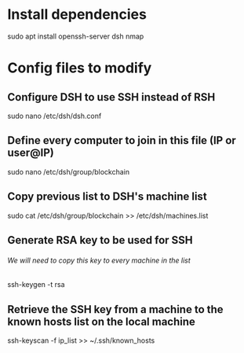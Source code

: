 # Install dependencies
sudo apt install openssh-server dsh nmap

# Config files to modify
## Configure DSH to use SSH instead of RSH
sudo nano /etc/dsh/dsh.conf

## Define every computer to join in this file (IP or user@IP)
sudo nano /etc/dsh/group/blockchain

## Copy previous list to DSH's machine list
sudo cat /etc/dsh/group/blockchain >> /etc/dsh/machines.list

## Generate RSA key to be used for SSH
###### We will need to copy this key to every machine in the list
ssh-keygen -t rsa

## Retrieve the SSH key from a machine to the known hosts list on the local machine
ssh-keyscan -f ip_list >> ~/.ssh/known_hosts
